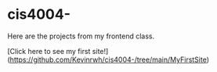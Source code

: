 # cis4004-
Here are the projects from my frontend class.

[Click here to see my first site!]
(https://github.com/Kevinrwh/cis4004-/tree/main/MyFirstSite)

